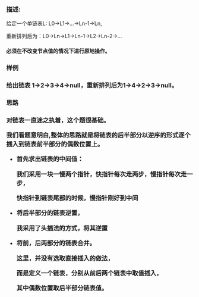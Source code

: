 <h3>描述:</h3>
给定一个单链表L: L0→L1→…→Ln-1→Ln,
<p>重新排列后为：L0→Ln→L1→Ln-1→L2→Ln-2→…

<h4>必须在不改变节点值的情况下进行原地操作。


<h3>样例<h3>
给出链表 1->2->3->4->null，重新排列后为1->4->2->3->null。

<h3>思路<h3>
对链表一直迷之执着，这个题很基础。
<p>我们看题意明白,整体的思路就是将链表的后半部分以逆序的形式逐个插入到链表前半部分的偶数位置上。
<ul>
<li>首先求出链表的中间值：
<p>我们采用一块一慢两个指针，快指针每次走两步，慢指针每次走一步，
<p>快指针到链表尾部的时候，慢指针刚好到中间
</li>
<li>将后半部分的链表逆置，
<p>我采用了头插法的方式，将其逆置
</li>
<li>将前，后两部分的链表合并。
<p>这里，并没有选取直接插入的做法，
<p>而是定义一个链表，分别从前后两个链表中取值插入，
<p>其中偶数位置取后半部分链表值。
</li>
</ul>

